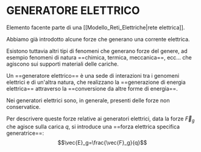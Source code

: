 # GENERATORE ELETTRICO
Elemento facente parte di una [[Modello_Reti_Elettriche|rete elettrica]].

Abbiamo già introdotto alcune forze che generano una corrente elettrica.

Esistono tuttavia altri tipi di fenomeni che generano forze del genere, ad esempio fenomeni di natura ==chimica, termica, meccanica==, ecc... che agiscono sui supporti materiali delle cariche.

Un ==generatore elettrico== è una sede di interazioni tra i genomeni elettrici e di un'altra natura, che realizzano la ==generazione di energia elettrica== attraverso la ==conversione da altre forme di energia==.

Nei generatori elettrici sono, in generale, presenti delle forze non conservatice.

Per descrivere queste forze relative ai generatori elettrici, data la forze $\vec{F}_g$ che agisce sulla carica $q$, si introduce una ==forza elettrica specifica generatrice==:
$$\vec{E}_g=\frac{\vec{F}_g}{q}$$
